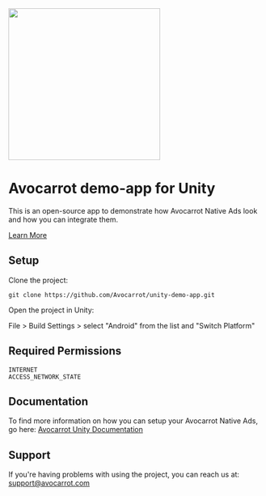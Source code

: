 <img width="300" src="https://cloud.githubusercontent.com/assets/1907604/7618436/f8c371de-f9a9-11e4-8846-772f67f53513.jpg"/>

Avocarrot demo-app for Unity
============

This is an open-source app to demonstrate how Avocarrot Native Ads look and how you can integrate them.

[Learn More](http://www.avocarrot.com/) 

Setup
--------------------
Clone the project:

    git clone https://github.com/Avocarrot/unity-demo-app.git

Open the project in Unity:

File > Build Settings > select "Android" from the list and "Switch Platform"

Required Permissions
--------------------

    INTERNET
    ACCESS_NETWORK_STATE

Documentation
--------------------

To find more information on how you can setup your Avocarrot Native Ads, go here:
[Avocarrot Unity Documentation](http://app.avocarrot.com/#/docs/getting-started/unity) 

Support
---------------------

If you're having problems with using the project, you can reach us at: 
support@avocarrot.com 

